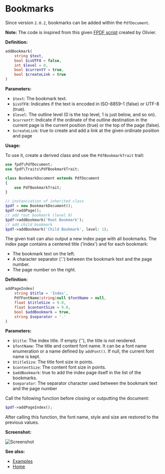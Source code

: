 # Bookmarks

Since version `2.0.2`, bookmarks can be added within the `PdfDocument`.

**Note:** The code is inspired from this given
[FPDF script](http://www.fpdf.org/en/script/script1.php) created by Olivier.

**Definition:**

```php
addBookmark(
    string $text,
    bool $isUTF8 = false,
    int $level = 0,
    bool $currentY = true,
    bool $createLink = true
)
```

**Parameters:**

- `$text`: The bookmark text.
- `$isUTF8`: Indicates if the text is encoded in ISO-8859-1 (false) or
   UTF-8 (true).
- `$level`: The outline level (0 is the top level, 1 is just below, and so on).
- `$currentY`: Indicate if the ordinate of the outline destination in the
  current page is the current position (true) or the top of the page (false).
- `$createLink`: true to create and add a link at the given ordinate position
  and page

**Usage:**

To use it, create a derived class and use the `PdfBookmarkTrait` trait:

```php
use fpdf\PdfDocument;
use fpdf\Traits\PdfBookmarkTrait;

class BookmarkDocument extends PdfDocument
{
    use PdfBookmarkTrait;
}

// instanciation of inherited class
$pdf = new BookmarkDocument();
$pdf->addPage();
// add root bookmark (level 0) 
$pdf->addBookmark('Root Bookmark');
// add child bookmark
$pdf->addBookmark('Child Bookmark', level: 1);
```

The given trait can also output a new index page with all bookmarks. The index
page contains a centered title ('Index') and for each bookmark:

- The bookmark text on the left.
- A character separator ('.') between the bookmark text and the page number.
- The page number on the right.

**Definition:**

```php
addPageIndex(
    string $title = 'Index',
    PdfFontName|string|null $fontName = null,
    float $titleSize = 9.0,
    float $contentSize = 9.0,
    bool $addBookmark = true,
    string $separator = '.'
)
```

**Parameters:**

- `$title`: The index title. If empty (''), the title is not rendered.
- `$fontName`: The title and content font name.
  It can be a font name enumeration or a name defined by `addFont()`.
  If null, the current font name is kept.
- `$titleSize`: The title font size in points.
- `$contentSize`: The content font size in points.
- `$addBookmark`: true to add the index page itself in the list of the
  bookmarks.
- `$separator`: The separator character used between the bookmark text and the
  page number

Call the following function before closing or outputting the document:

```php
$pdf->addPageIndex();
```

After calling this function, the font name, style and size are restored to the
previous values.

**Screenshot:**

![Screenshot](images/bookmarks.png)

**See also:**

- [Examples](examples.md)
- [Home](../README.md)

